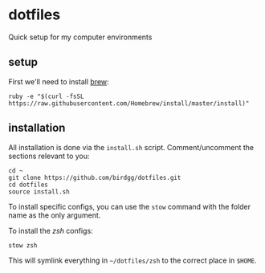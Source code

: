 # dotfiles

Quick setup for my computer environments

## setup

First we'll need to install [brew](http://brew.sh/):

```
ruby -e "$(curl -fsSL https://raw.githubusercontent.com/Homebrew/install/master/install)"
```

## installation

All installation is done via the `install.sh` script. Comment/uncomment the sections relevant to you:

```
cd ~
git clone https://github.com/birdgg/dotfiles.git
cd dotfiles
source install.sh
```

To install specific configs, you can use the `stow` command with the folder name as the only argument.

To install the *zsh* configs:

```
stow zsh
```

This will symlink everything in `~/dotfiles/zsh` to the correct place in `$HOME`.